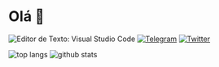# Olá 👋

![Editor de Texto: Visual Studio Code](https://img.shields.io/badge/Visual_Studio_Code-%231DA1F2.svg?&logo=visual-studio-code)
[![Telegram](https://img.shields.io/badge/Telegram-gabriel3t-%231DA1F2.svg?&logo=Telegram)](https://t.me/gabriel3t) 
[![Twitter](https://img.shields.io/badge/Twitter-gabriel0x01-%231DA1F2.svg?&logo=Twitter)](https://twitter.com/gabriel0x01) 

<a>
<img src="https://github-readme-stats.vercel.app/api/top-langs/?username=guesant&langs_count=7&layout=compact&theme=nord&count_private=true" alt="top langs" />
</a>

<a>
<img src="https://github-readme-stats.vercel.app/api?username=guesant&theme=nord&include_all_commits=true&count_private=true" alt="github stats" />
</a>
